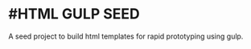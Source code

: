 #HTML GULP SEED
==============
A seed project to build html templates for rapid prototyping using gulp.
